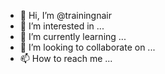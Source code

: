- 👋 Hi, I’m @trainingnair
- 👀 I’m interested in ...
- 🌱 I’m currently learning ...
- 💞️ I’m looking to collaborate on ...
- 📫 How to reach me ...

<!---
trainingnair/trainingnair is a ✨ special ✨ repository because its `README.md` (this file) appears on your GitHub profile.
You can click the Preview link to take a look at your changes.
--->
